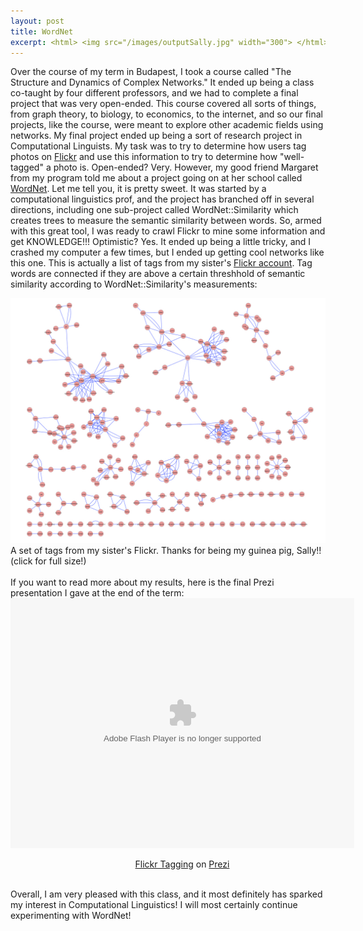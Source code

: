 ```yaml
---
layout: post
title: WordNet
excerpt: <html> <img src="/images/outputSally.jpg" width="300"> </html>
---
```


Over the course of my term in Budapest, I took a course called "The Structure and Dynamics of Complex Networks."  It ended up being a class co-taught by four different professors, and we had to complete a final project that was very open-ended.  This course covered all sorts of things, from graph theory, to biology, to economics, to the internet, and so our final projects, like the course, were meant to explore other academic fields using networks. My final project ended up being a sort of research project in Computational Linguists.  My task was to try to determine how users tag photos on <a href="http://www.flickr.com/">Flickr</a> and use this information to try to determine how "well-tagged" a photo is.  Open-ended?  Very.  However, my good friend Margaret from my program told me about a project going on at her school called <a href="http://wordnet.princeton.edu">WordNet</a>.  Let me tell you, it is pretty sweet.  It was started by a computational linguistics prof, and the project has branched off in several directions, including one sub-project called WordNet::Similarity which creates trees to measure the semantic similarity between words.  So, armed with this great tool, I was ready to crawl Flickr to mine some information and get KNOWLEDGE!!!  Optimistic? Yes. It ended up being a little tricky, and I crashed my computer a few times, but I ended up getting cool networks like this one.  This is actually a list of tags from my sister's <a href= "http://www.flickr.com/photos/sallyfrench">Flickr account</a>.  Tag words are connected if they are above a certain threshhold of semantic similarity according to WordNet::Similarity's measurements:
<div class="image">
<a href="/images/outputSally.pdf" target="_blank"> <img class="scale-with-grid" src="/images/outputSally.jpg" width="600"> </a>
<div>A set of tags from my sister's Flickr.  Thanks for being my guinea pig, Sally!! (click for full size!)</div>
</div>
<br/>
If you want to read more about my results, here is the final Prezi presentation I gave at the end of the term:


<div class="prezi-player"><style type="text/css" media="screen">.prezi-player { width: 550px; 
display:block; 
margin-left:auto; 
margin-right:auto } .prezi-player-links { text-align: center; }</style><object id="prezi_j1wntnkkzas_" name="prezi_j1wntnkkzas_" classid="clsid:D27CDB6E-AE6D-11cf-96B8-444553540000" width="550" height="400"><param name="movie" value="http://prezi.com/bin/preziloader.swf"/><param name="allowfullscreen" value="true"/><param name="allowscriptaccess" value="always"/><param name="bgcolor" value="#ffffff"/><param name="flashvars" value="prezi_id=j1wntnkkzas_&amp;lock_to_path=0&amp;color=ffffff&amp;autoplay=no&amp;autohide_ctrls=0"/><embed id="preziEmbed_j1wntnkkzas_" name="preziEmbed_j1wntnkkzas_" src="http://prezi.com/bin/preziloader.swf" type="application/x-shockwave-flash" allowfullscreen="true" allowscriptaccess="always" width="550" height="400" bgcolor="#ffffff" flashvars="prezi_id=j1wntnkkzas_&amp;lock_to_path=0&amp;color=ffffff&amp;autoplay=no&amp;autohide_ctrls=0"></embed></object><div class="prezi-player-links"><p><a title="Flickr Tagging" href="http://prezi.com/j1wntnkkzas_/flickr-tagging/">Flickr Tagging</a> on <a href="http://prezi.com">Prezi</a></p></div></div>

</br>
Overall, I am very pleased with this class, and it most definitely has sparked my interest in Computational Linguistics!  I will most certainly continue experimenting with WordNet!